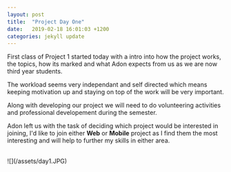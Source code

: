 ```yaml
---
layout: post
title:  "Project Day One"
date:   2019-02-18 16:01:03 +1200
categories: jekyll update
---
```


First class of Project 1 started today with a intro into how the project works, the topics, how its marked and what Adon expects from us as we are now third year students.

The workload seems very independant and self directed which means keeping motivation up and staying on top of the work will be very important.

Along with developing our project we will need to do volunteering activities and professional developement during the semester. 

Adon left us with the task of deciding which project would be interested in joining, I'd like to join either **Web** or **Mobile** project as I find them the most interesting and will help to further my skills in either area. 

<br>
![](/assets/day1.JPG)